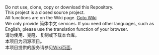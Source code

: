 Do not use, clone, copy or download this Repository.<br/>
This project is a closed source project.<br/>
All functions are on the Wiki page. [Goto Wiki](../../wiki)<br/>
We only provide 简体中文 services. If you need other languages, such as English, please use the translation function of your browser.<br/>
请勿使用、克隆、复制或下载本仓库。<br/>
本项目为闭源项目。<br/>
本项目提供的服务请参见[Wiki页面](../../wiki)。<br/>
